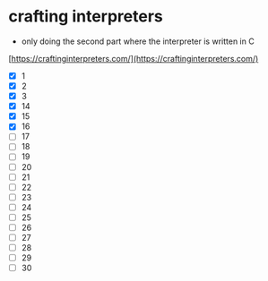 # crafting interpreters

- only doing the second part where the interpreter is written in C

[https://craftinginterpreters.com/](https://craftinginterpreters.com/)

- [x] 1
- [x] 2
- [x] 3
- [x] 14
- [x] 15
- [x] 16
- [ ] 17
- [ ] 18
- [ ] 19
- [ ] 20
- [ ] 21
- [ ] 22
- [ ] 23
- [ ] 24
- [ ] 25
- [ ] 26
- [ ] 27
- [ ] 28
- [ ] 29
- [ ] 30
